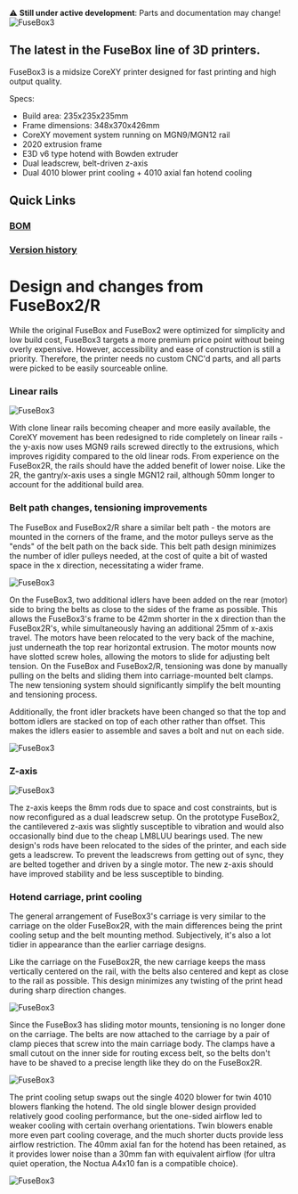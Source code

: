 :warning: **Still under active development**: Parts and documentation may change!
![FuseBox3](images/1.png)
## The latest in the FuseBox line of 3D printers.

FuseBox3 is a midsize CoreXY printer designed for fast printing and high output quality.

Specs:
- Build area: 235x235x235mm
- Frame dimensions: 348x370x426mm
- CoreXY movement system running on MGN9/MGN12 rail
- 2020 extrusion frame
- E3D v6 type hotend with Bowden extruder
- Dual leadscrew, belt-driven z-axis
- Dual 4010 blower print cooling + 4010 axial fan hotend cooling

## Quick Links
### [BOM](documentation/BOM.md)
### [Version history](documentation/versions.md)

# Design and changes from FuseBox2/R
While the original FuseBox and FuseBox2 were optimized for simplicity and low build cost, FuseBox3 targets a more premium price point without being overly expensive. However, accessibility and ease of construction is still a priority. Therefore, the printer needs no custom CNC'd parts, and all parts were picked to be easily sourceable online.

### Linear rails
![FuseBox3](images/7.png)

With clone linear rails becoming cheaper and more easily available, the CoreXY movement has been redesigned to ride completely on linear rails - the y-axis now uses MGN9 rails screwed directly to the extrusions, which improves rigidity compared to the old linear rods. From experience on the FuseBox2R, the rails should have the added benefit of lower noise. Like the 2R, the gantry/x-axis uses a single MGN12 rail, although 50mm longer to account for the additional build area.


### Belt path changes, tensioning improvements
The FuseBox and FuseBox2/R share a similar belt path - the motors are mounted in the corners of the frame, and the motor pulleys serve as the "ends" of the belt path on the back side. This belt path design minimizes the number of idler pulleys needed, at the cost of quite a bit of wasted space in the x direction, necessitating a wider frame.

![FuseBox3](images/4.png)

On the FuseBox3, two additional idlers have been added on the rear (motor) side to bring the belts as close to the sides of the frame as possible. This allows the FuseBox3's frame to be 42mm shorter in the x direction than the FuseBox2R's, while simultaneously having an additional 25mm of x-axis travel. The motors have been relocated to the very back of the machine, just underneath the top rear horizontal extrusion. The motor mounts now have slotted screw holes, allowing the motors to slide for adjusting belt tension. On the FuseBox and FuseBox2/R, tensioning was done by manually pulling on the belts and sliding them into carriage-mounted belt clamps. The new tensioning system should significantly simplify the belt mounting and tensioning process.

Additionally, the front idler brackets have been changed so that the top and bottom idlers are stacked on top of each other rather than offset. This makes the idlers easier to assemble and saves a bolt and nut on each side.

![FuseBox3](images/5.png)

### Z-axis
![FuseBox3](images/10.png)

The z-axis keeps the 8mm rods due to space and cost constraints, but is now reconfigured as a dual leadscrew setup. On the prototype FuseBox2, the cantilevered z-axis was slightly susceptible to vibration and would also occasionally bind due to the cheap LM8LUU bearings used. The new design's rods have been relocated to the sides of the printer, and each side gets a leadscrew. To prevent the leadscrews from getting out of sync, they are belted together and driven by a single motor. The new z-axis should have improved stability and be less susceptible to binding.

### Hotend carriage, print cooling
The general arrangement of FuseBox3's carriage is very similar to the carriage on the older FuseBox2R, with the main differences being the print cooling setup and the belt mounting method. Subjectively, it's also a lot tidier in appearance than the earlier carriage designs.

Like the carriage on the FuseBox2R, the new carriage keeps the mass vertically centered on the rail, with the belts also centered and kept as close to the rail as possible. This design minimizes any twisting of the print head during sharp direction changes.

![FuseBox3](images/3.png)

Since the FuseBox3 has sliding motor mounts, tensioning is no longer done on the carriage. The belts are now attached to the carriage by a pair of clamp pieces that screw into the main carriage body. The clamps have a small cutout on the inner side for routing excess belt, so the belts don't have to be shaved to a precise length like they do on the FuseBox2R.

![FuseBox3](images/8.png)

The print cooling setup swaps out the single 4020 blower for twin 4010 blowers flanking the hotend. The old single blower design provided relatively good cooling performance, but the one-sided airflow led to weaker cooling with certain overhang orientations. Twin blowers enable more even part cooling coverage, and the much shorter ducts provide less airflow restriction. The 40mm axial fan for the hotend has been retained, as it provides lower noise than a 30mm fan with equivalent airflow (for ultra quiet operation, the Noctua A4x10 fan is a compatible choice).

![FuseBox3](images/9.png)
